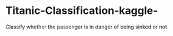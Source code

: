 # Titanic-Classification-kaggle-
Classify whether the passenger is in danger of being sinked or not
